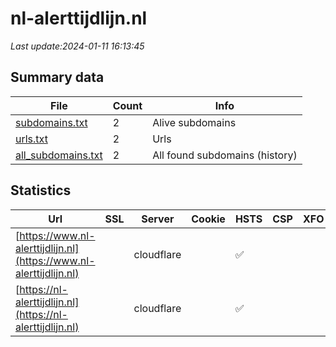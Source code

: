 # nl-alerttijdlijn.nl
*Last update:2024-01-11 16:13:45*
## Summary data
| File       | Count | Info |
|------------|-------|------|
|[subdomains.txt](/data/nl-alerttijdlijn/subdomains.txt)|2|Alive subdomains|
|[urls.txt](/data/nl-alerttijdlijn/urls.txt)|2|Urls|
|[all_subdomains.txt](/data/nl-alerttijdlijn/all_subdomains.txt)|2|All found subdomains (history)|
## Statistics
| Url | SSL | Server | Cookie | HSTS | CSP | XFO | XXP | RP | Tech |
|------------|-------|------|------|------|------|------|------|------|------|
|[https://www.nl-alerttijdlijn.nl](https://www.nl-alerttijdlijn.nl)| |cloudflare| |:white_check_mark: | | |:white_check_mark: | |:white_check_mark: |Cloudflare HSTS HTTP...|
|[https://nl-alerttijdlijn.nl](https://nl-alerttijdlijn.nl)| |cloudflare| |:white_check_mark: | | |:white_check_mark: | |:white_check_mark: |Cloudflare HSTS HTTP...|